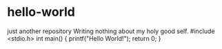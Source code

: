 # hello-world
just another repository
Writing nothing about my holy good self.
#include <stdio.h>
int main()
{
printf("Hello World!");
return 0;
}